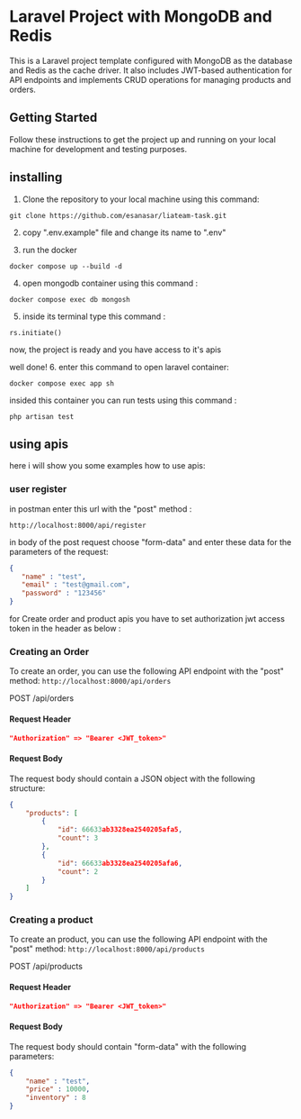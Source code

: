 # Laravel Project with MongoDB and Redis

This is a Laravel project template configured with MongoDB as the database and Redis as the cache driver. It also includes JWT-based authentication for API endpoints and implements CRUD operations for managing products and orders.

## Getting Started

Follow these instructions to get the project up and running on your local machine for development and testing purposes.

## installing
1. Clone the repository to your local machine using this command:
``` 
git clone https://github.com/esanasar/liateam-task.git 
```

2. copy ".env.example" file and change its name to ".env"


3. run the docker
```
docker compose up --build -d
```
4. open mongodb container using this command :
```
docker compose exec db mongosh
```
5. inside its terminal type this command :
```
rs.initiate()
```
now, the project is ready and you have access to it's apis

well done!
6. enter this command to open laravel container:
```
docker compose exec app sh
```
insided this container you can run tests using this command :
```
php artisan test
```

## using apis
here i will show you some examples how to use apis:

### user register

in postman enter this url with the "post" method :

```http://localhost:8000/api/register```

in body of the post request choose "form-data" and enter these data for the parameters of the request:

```json
{
   "name" : "test",
   "email" : "test@gmail.com",
   "password" : "123456"
}
```

for Create order and product apis you have to set authorization jwt access token in the header as below :

### Creating an Order
To create an order, you can use the following API endpoint with the "post" method:
```http://localhost:8000/api/orders```

POST /api/orders


#### Request Header
```json
"Authorization" => "Bearer <JWT_token>"
```
#### Request Body

The request body should contain a JSON object with the following structure:

```json
{
    "products": [
        {
            "id": 66633ab3328ea2540205afa5,
            "count": 3
        },
        {
            "id": 66633ab3328ea2540205afa6,
            "count": 2
        }
    ]
}
```

### Creating a product
To create an product, you can use the following API endpoint with the "post" method:
```http://localhost:8000/api/products```

POST /api/products


#### Request Header
```json
"Authorization" => "Bearer <JWT_token>"
```

#### Request Body

The request body should contain "form-data" with the following parameters:

```json
{
    "name" : "test",
    "price" : 10000, 
    "inventory" : 8
}
```



